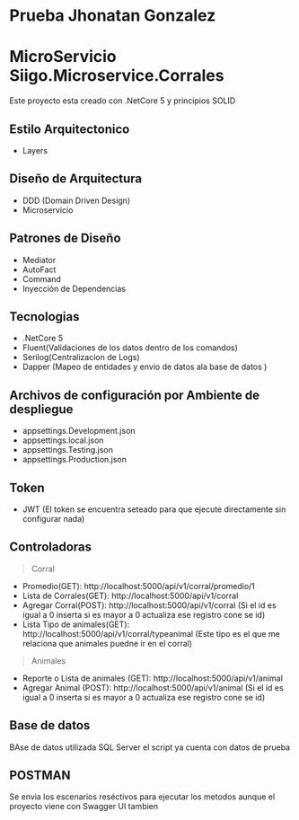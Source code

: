 # Prueba Jhonatan Gonzalez

# MicroServicio Siigo.Microservice.Corrales

Este proyecto esta creado con .NetCore 5  y principios SOLID

## Estilo Arquitectonico 

- Layers

## Diseño de Arquitectura 

- DDD (Domain Driven Design) 
- Microservicio


## Patrones de Diseño 

- Mediator
- AutoFact
- Command
- Inyección de Dependencias 

## Tecnologias
- .NetCore 5
- Fluent(Validaciones de los datos dentro de los comandos)
- Serilog(Centralizacion de Logs)
- Dapper (Mapeo de entidades y envio de datos ala base de datos )

## Archivos de configuración por Ambiente de despliegue 

- appsettings.Development.json
- appsettings.local.json
- appsettings.Testing.json
- appsettings.Production.json


## Token
- JWT (El token se encuentra seteado para que ejecute directamente sin configurar nada)

## Controladoras
> Corral

- Promedio(GET): http://localhost:5000/api/v1/corral/promedio/1
- Lista de Corrales(GET): http://localhost:5000/api/v1/corral
- Agregar Corral(POST): http://localhost:5000/api/v1/corral (Si el id es igual a 0 inserta si es mayor a 0 actualiza ese registro cone se id)
- Lista Tipo de animales(GET): http://localhost:5000/api/v1/corral/typeanimal (Este tipo es el que me relaciona  que animales puedne ir en el corral) 

> Animales
- Reporte o Lista de animales (GET): http://localhost:5000/api/v1/animal
- Agregar Animal (POST): http://localhost:5000/api/v1/animal (Si el id es igual a 0 inserta si es mayor a 0 actualiza ese registro cone se id)


## Base de datos

BAse de datos utilizada SQL Server el script ya cuenta con datos de prueba

## POSTMAN

Se envia los escenarios reséctivos para  ejecutar los metodos  aunque el proyecto viene con Swagger UI tambien


